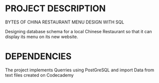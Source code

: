 # PROJECT DESCRIPTION
 BYTES OF CHINA RESTAURANT MENU DESIGN WITH SQL

Designing database schema for a local Chinese Restaurant so that it can display its menu on its new website.

# DEPENDENCIES
The project implements Querries using PostGreSQL and import Data from text files created on Codecademy